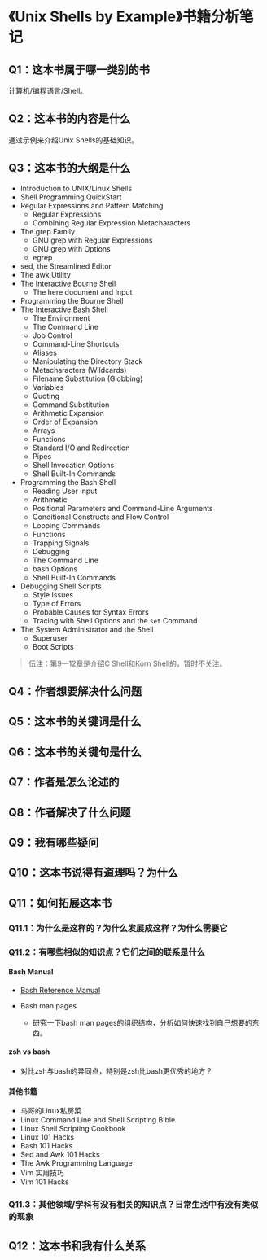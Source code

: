 # 《Unix Shells by Example》书籍分析笔记

## Q1：这本书属于哪一类别的书

计算机/编程语言/Shell。

## Q2：这本书的内容是什么

通过示例来介绍Unix Shells的基础知识。

## Q3：这本书的大纲是什么

- Introduction to UNIX/Linux Shells
- Shell Programming QuickStart
- Regular Expressions and Pattern Matching
  - Regular Expressions
  - Combining Regular Expression Metacharacters
- The grep Family
  - GNU grep with Regular Expressions
  - GNU grep with Options
  - egrep
- sed, the Streamlined Editor
- The awk Utility
- The Interactive Bourne Shell
  - The here document and Input
- Programming the Bourne Shell
- The Interactive Bash Shell
  - The Environment
  - The Command Line
  - Job Control
  - Command-Line Shortcuts
  - Aliases
  - Manipulating the Directory Stack
  - Metacharacters (Wildcards)
  - Filename Substitution (Globbing)
  - Variables
  - Quoting
  - Command Substitution
  - Arithmetic Expansion
  - Order of Expansion
  - Arrays
  - Functions
  - Standard I/O and Redirection
  - Pipes
  - Shell Invocation Options
  - Shell Built-In Commands
- Programming the Bash Shell
  - Reading User Input
  - Arithmetic
  - Positional Parameters and Command-Line Arguments
  - Conditional Constructs and Flow Control
  - Looping Commands
  - Functions
  - Trapping Signals
  - Debugging
  - The Command Line
  - bash Options
  - Shell Built-In Commands
- Debugging Shell Scripts
  - Style Issues
  - Type of Errors
  - Probable Causes for Syntax Errors
  - Tracing with Shell Options and the `set` Command
- The System Administrator and the Shell
  - Superuser
  - Boot Scripts

> 伍注：第9—12章是介绍C Shell和Korn Shell的，暂时不关注。

## Q4：作者想要解决什么问题

## Q5：这本书的关键词是什么

## Q6：这本书的关键句是什么

## Q7：作者是怎么论述的

## Q8：作者解决了什么问题

## Q9：我有哪些疑问

## Q10：这本书说得有道理吗？为什么

## Q11：如何拓展这本书

### Q11.1：为什么是这样的？为什么发展成这样？为什么需要它

### Q11.2：有哪些相似的知识点？它们之间的联系是什么

#### Bash Manual

- [Bash Reference Manual][man]

  [man]: https://www.gnu.org/software/bash/manual/bash.html

- Bash man pages
  - 研究一下bash man pages的组织结构，分析如何快速找到自己想要的东西。

#### zsh vs bash

- 对比zsh与bash的异同点，特别是zsh比bash更优秀的地方？

#### 其他书籍

- 鸟哥的Linux私房菜
- Linux Command Line and Shell Scripting Bible
- Linux Shell Scripting Cookbook
- Linux 101 Hacks
- Bash 101 Hacks
- Sed and Awk 101 Hacks
- The Awk Programming Language
- Vim 实用技巧
- Vim 101 Hacks

### Q11.3：其他领域/学科有没有相关的知识点？日常生活中有没有类似的现象

## Q12：这本书和我有什么关系
